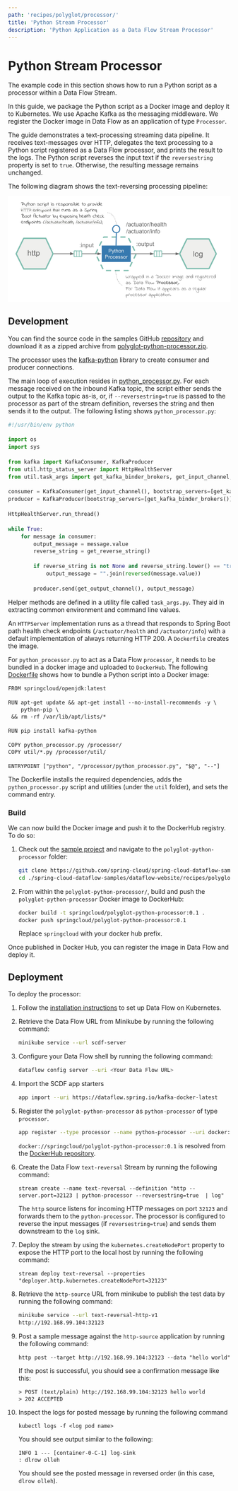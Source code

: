 ```yaml
---
path: 'recipes/polyglot/processor/'
title: 'Python Stream Processor'
description: 'Python Application as a Data Flow Stream Processor'
---
```


# Python Stream Processor

The example code in this section shows how to run a Python script as a processor within a Data Flow Stream.

In this guide, we package the Python script as a Docker image and deploy it to Kubernetes. We use Apache Kafka as the messaging middleware.
We register the Docker image in Data Flow as an application of type `Processor`.

The guide demonstrates a text-processing streaming data pipeline. It receives text-messages over HTTP, delegates the text processing to a Python script registered as a Data Flow processor, and prints the result to the logs. The Python script reverses the input text if the `reversestring` property is set to `true`. Otherwise, the resulting message remains unchanged.

The following diagram shows the text-reversing processing pipeline:

![SCDF Python Tasks](images/polyglot-python-processor-architecture.png)

## Development

You can find the source code in the samples GitHub [repository](https://github.com/spring-cloud/spring-cloud-dataflow-samples/tree/master/dataflow-website/recipes/polyglot/polyglot-python-processor) and download it as a zipped archive from [polyglot-python-processor.zip](https://github.com/spring-cloud/spring-cloud-dataflow-samples/raw/master/dataflow-website/recipes/polyglot/polyglot-python-processor.zip).

The processor uses the [kafka-python](https://github.com/dpkp/kafka-python) library to create consumer and producer connections.

The main loop of execution resides in [python_processor.py](https://github.com/spring-cloud/spring-cloud-dataflow-samples/blob/master/dataflow-website/recipes/polyglot/polyglot-python-processor/python_processor.py).
For each message received on the inbound Kafka topic, the script either sends the output to the Kafka topic as-is, or, if `--reversestring=true` is passed to the processor as part of the stream definition, reverses the string and then sends it to the output. The following listing shows `python_processor.py`:

```python
#!/usr/bin/env python

import os
import sys

from kafka import KafkaConsumer, KafkaProducer
from util.http_status_server import HttpHealthServer
from util.task_args import get_kafka_binder_brokers, get_input_channel, get_output_channel, get_reverse_string

consumer = KafkaConsumer(get_input_channel(), bootstrap_servers=[get_kafka_binder_brokers()])
producer = KafkaProducer(bootstrap_servers=[get_kafka_binder_brokers()])

HttpHealthServer.run_thread()

while True:
    for message in consumer:
        output_message = message.value
        reverse_string = get_reverse_string()

        if reverse_string is not None and reverse_string.lower() == "true":
            output_message = "".join(reversed(message.value))

        producer.send(get_output_channel(), output_message)
```

Helper methods are defined in a utility file called `task_args.py`. They aid in extracting common environment and command line values.

An `HTTPServer` implementation runs as a thread that responds to Spring Boot path health check endpoints (`/actuator/health` and `/actuator/info`) with a default implementation of always returning HTTP 200. A `Dockerfile` creates the image.

For `python_processor.py` to act as a Data Flow `processor`, it needs to be bundled in a docker image and uploaded to `DockerHub`. The following [Dockerfile](https://github.com/spring-cloud/spring-cloud-dataflow-samples/blob/master/dataflow-website/recipes/polyglot/polyglot-python-processor/Dockerfile) shows how to bundle a Python script into a Docker image:

```docker
FROM springcloud/openjdk:latest

RUN apt-get update && apt-get install --no-install-recommends -y \
    python-pip \
 && rm -rf /var/lib/apt/lists/*

RUN pip install kafka-python

COPY python_processor.py /processor/
COPY util/*.py /processor/util/

ENTRYPOINT ["python", "/processor/python_processor.py", "$@", "--"]
```

The Dockerfile installs the required dependencies, adds the `python_processor.py` script and utilities (under the `util` folder), and sets the command entry.

### Build

We can now build the Docker image and push it to the DockerHub registry. To do so:

1. Check out the [sample project](https://github.com/spring-cloud/spring-cloud-dataflow-samples) and navigate to the `polyglot-python-processor` folder:

   ```bash
   git clone https://github.com/spring-cloud/spring-cloud-dataflow-samples
   cd ./spring-cloud-dataflow-samples/dataflow-website/recipes/polyglot/polyglot-python-processor/
   ```

1. From within the `polyglot-python-processor/`, build and push the `polyglot-python-processor` Docker image to DockerHub:

   ```bash
   docker build -t springcloud/polyglot-python-processor:0.1 .
   docker push springcloud/polyglot-python-processor:0.1
   ```

   <!--TIP-->

   Replace `springcloud` with your docker hub prefix.

   <!--END_TIP-->

Once published in Docker Hub, you can register the image in Data Flow and deploy it.

## Deployment

To deploy the processor:

1. Follow the [installation instructions](%currentPath%/installation/kubernetes/) to set up Data Flow on Kubernetes.

1. Retrieve the Data Flow URL from Minikube by running the following command:

   ```bash
   minikube service --url scdf-server
   ```

1. Configure your Data Flow shell by running the following command:

   ```bash
   dataflow config server --uri <Your Data Flow URL>
   ```

1. Import the SCDF app starters

   ```bash
   app import --uri https://dataflow.spring.io/kafka-docker-latest
   ```

1. Register the `polyglot-python-processor` as `python-processor` of type `processor`.

   ```bash
   app register --type processor --name python-processor --uri docker://springcloud/polyglot-python-processor:0.1
   ```

   `docker://springcloud/polyglot-python-processor:0.1` is resolved from the [DockerHub repository](https://hub.docker.com/r/springcloud/polyglot-python-processor).

1. Create the Data Flow `text-reversal` Stream by running the following command:

   ```
   stream create --name text-reversal --definition "http --server.port=32123 | python-processor --reversestring=true  | log"
   ```

   The `http` source listens for incoming HTTP messages on port `32123` and forwards them to the `python-processor`. The processor is configured to reverse the input messages (if `reversestring=true`) and sends them downstream to the `log` sink.

1. Deploy the stream by using the `kubernetes.createNodePort` property to expose the HTTP port to the local host by running the following command:

   ```
   stream deploy text-reversal --properties "deployer.http.kubernetes.createNodePort=32123"
   ```

1. Retrieve the `http-source` URL from minikube to publish the test data by running the following command:

   ```bash
   minikube service --url text-reversal-http-v1
   http://192.168.99.104:32123
   ```

1. Post a sample message against the `http-source` application by running the following command:

   ```
   http post --target http://192.168.99.104:32123 --data "hello world"
   ```

   If the post is successful, you should see a confirmation message like this:

   ```
   > POST (text/plain) http://192.168.99.104:32123 hello world
   > 202 ACCEPTED
   ```

1. Inspect the logs for posted message by running the following command

   ```
   kubectl logs -f <log pod name>
   ```

   You should see output similar to the following:

   ```
   INFO 1 --- [container-0-C-1] log-sink                                 : dlrow olleh
   ```

   You should see the posted message in reversed order (in this case, `dlrow olleh`).
